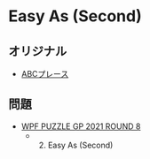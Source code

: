 # Easy As (Second)

## オリジナル
- [ABCプレース](easyas.md)

## 問題
- [WPF PUZZLE GP 2021 ROUND 8](../questions/wpfpgp2021-8.md)
	- 2. Easy As (Second)
